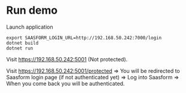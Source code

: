 # Run demo

Launch application
```
export SAASFORM_LOGIN_URL=http://192.168.50.242:7000/login
dotnet build
dotnet run
```

Visit https://192.168.50.242:5001 (Not protected).

Visit https://192.168.50.242:5001/protected => You will be redirected to Saasform login page (if not authenticated yet) => Log into Saasform => When you come back you will be authenticated.